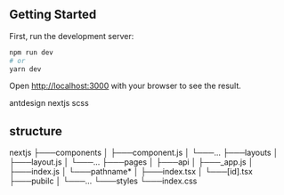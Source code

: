 ## Getting Started

First, run the development server:

```bash
npm run dev
# or
yarn dev
```

Open [http://localhost:3000](http://localhost:3000) with your browser to see the result.

antdesign
nextjs
scss

## structure

nextjs
├───components
│   ├───component.js
│   └───...
├───layouts
│   ├───layout.js
│   └───...
├───pages
│   ├───api
│   ├───_app.js
│   ├───index.js
│   └───pathname*
│        ├───index.tsx
│        └───[id].tsx
├───pubilc
│   └───...
└───styles
    └───index.css
